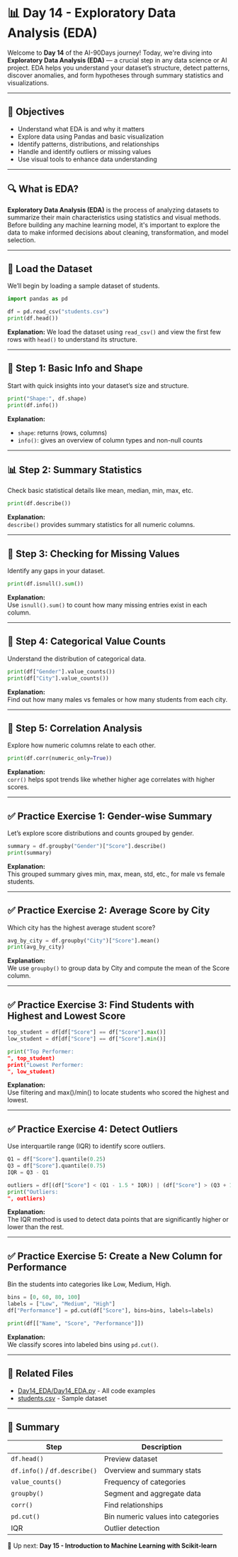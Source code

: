 # 📊 Day 14 - Exploratory Data Analysis (EDA)

Welcome to **Day 14** of the AI-90Days journey! Today, we're diving into **Exploratory Data Analysis (EDA)** — a crucial step in any data science or AI project. EDA helps you understand your dataset’s structure, detect patterns, discover anomalies, and form hypotheses through summary statistics and visualizations.

---

## 🌟 Objectives

- Understand what EDA is and why it matters
- Explore data using Pandas and basic visualization
- Identify patterns, distributions, and relationships
- Handle and identify outliers or missing values
- Use visual tools to enhance data understanding

---

## 🔍 What is EDA?

**Exploratory Data Analysis (EDA)** is the process of analyzing datasets to summarize their main characteristics using statistics and visual methods. Before building any machine learning model, it's important to explore the data to make informed decisions about cleaning, transformation, and model selection.

---

## 📁 Load the Dataset

We’ll begin by loading a sample dataset of students.

```python
import pandas as pd

df = pd.read_csv("students.csv")
print(df.head())
```

**Explanation:** We load the dataset using `read_csv()` and view the first few rows with `head()` to understand its structure.

---

## 📐 Step 1: Basic Info and Shape

Start with quick insights into your dataset’s size and structure.

```python
print("Shape:", df.shape)
print(df.info())
```

**Explanation:**  
- `shape`: returns (rows, columns)
- `info()`: gives an overview of column types and non-null counts

---

## 📊 Step 2: Summary Statistics

Check basic statistical details like mean, median, min, max, etc.

```python
print(df.describe())
```

**Explanation:**  
`describe()` provides summary statistics for all numeric columns.

---

## 🔁 Step 3: Checking for Missing Values

Identify any gaps in your dataset.

```python
print(df.isnull().sum())
```

**Explanation:**  
Use `isnull().sum()` to count how many missing entries exist in each column.

---

## 🧍 Step 4: Categorical Value Counts

Understand the distribution of categorical data.

```python
print(df["Gender"].value_counts())
print(df["City"].value_counts())
```

**Explanation:**  
Find out how many males vs females or how many students from each city.

---

## 🧪 Step 5: Correlation Analysis

Explore how numeric columns relate to each other.

```python
print(df.corr(numeric_only=True))
```

**Explanation:**  
`corr()` helps spot trends like whether higher age correlates with higher scores.

---

## ✅ Practice Exercise 1: Gender-wise Summary

Let’s explore score distributions and counts grouped by gender.

```python
summary = df.groupby("Gender")["Score"].describe()
print(summary)
```

**Explanation:**  
This grouped summary gives min, max, mean, std, etc., for male vs female students.

---

## ✅ Practice Exercise 2: Average Score by City

Which city has the highest average student score?

```python
avg_by_city = df.groupby("City")["Score"].mean()
print(avg_by_city)
```

**Explanation:**  
We use `groupby()` to group data by City and compute the mean of the Score column.

---

## ✅ Practice Exercise 3: Find Students with Highest and Lowest Score

```python
top_student = df[df["Score"] == df["Score"].max()]
low_student = df[df["Score"] == df["Score"].min()]

print("Top Performer:
", top_student)
print("Lowest Performer:
", low_student)
```

**Explanation:**  
Use filtering and max()/min() to locate students who scored the highest and lowest.

---

## ✅ Practice Exercise 4: Detect Outliers

Use interquartile range (IQR) to identify score outliers.

```python
Q1 = df["Score"].quantile(0.25)
Q3 = df["Score"].quantile(0.75)
IQR = Q3 - Q1

outliers = df[(df["Score"] < (Q1 - 1.5 * IQR)) | (df["Score"] > (Q3 + 1.5 * IQR))]
print("Outliers:
", outliers)
```

**Explanation:**  
The IQR method is used to detect data points that are significantly higher or lower than the rest.

---

## ✅ Practice Exercise 5: Create a New Column for Performance

Bin the students into categories like Low, Medium, High.

```python
bins = [0, 60, 80, 100]
labels = ["Low", "Medium", "High"]
df["Performance"] = pd.cut(df["Score"], bins=bins, labels=labels)

print(df[["Name", "Score", "Performance"]])
```

**Explanation:**  
We classify scores into labeled bins using `pd.cut()`.

---

## 🔗 Related Files

- [Day14_EDA/Day14_EDA.py](../Day14_EDA/Day14_EDA/Day14_EDA.py) - All code examples
- [students.csv](../Day14_EDA/Day14_EDA/students.csv) - Sample dataset

---

## 🧠 Summary

| Step                       | Description                                        |
|----------------------------|----------------------------------------------------|
| `df.head()`                | Preview dataset                                    |
| `df.info()` / `df.describe()` | Overview and summary stats                    |
| `value_counts()`           | Frequency of categories                           |
| `groupby()`                | Segment and aggregate data                        |
| `corr()`                   | Find relationships                                |
| `pd.cut()`                 | Bin numeric values into categories                |
| IQR                        | Outlier detection                                 |

📅 Up next: **Day 15 - Introduction to Machine Learning with Scikit-learn**

